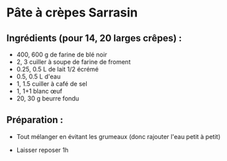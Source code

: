 Pâte à crèpes Sarrasin
=================

Ingrédients (pour 14, 20 larges crêpes) :
----------------------------

- 400, 600 g de farine de blé noir
- 2, 3 cuiller à soupe de farine de froment
- 0.25, 0.5 L de lait 1/2 écrémé
- 0.5, 0.5 L d'eau
- 1, 1.5 cuiller à café de sel
- 1, 1+1 blanc œuf
- 20, 30 g beurre fondu

Préparation :
-------------

* Tout mélanger en évitant les grumeaux (donc rajouter l'eau petit à petit)

* Laisser reposer 1h

